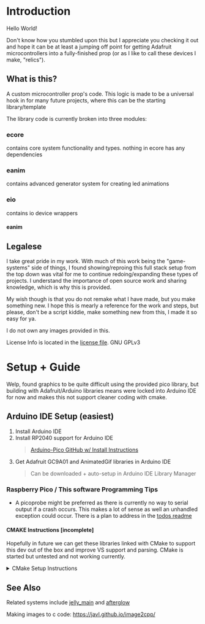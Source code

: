 
# Introduction

Hello World!

Don't know how you stumbled upon this but I appreciate you checking it out and hope it can be at least a jumping off point for getting Adafruit microcontrollers into a fully-finished prop (or as I like to call these devices I make, "relics").

## What is this?

A custom microcontroller prop's code. This logic is made to be a universal hook in for many future projects, where this can be the starting library/template


The library code is currently broken into three modules:

### ecore
contains core system functionality and types. nothing in ecore has any dependencies

### eanim
contains advanced generator system for creating led animations

### eio
contains io device wrappers


#### eanim


## Legalese
I take great pride in my work. With much of this work being the "game-systems" side of things, I found showing/reproing this full stack setup from the top down was vital for me to continue redoing/expanding these types of projects. I understand the importance of open source work and sharing knowledge, which is why this is provided.

My wish though is that you do not remake what I have made, but you make something new. I hope this is mearly a reference for the work and steps, but please, don't be a script kiddie, make something new from this, I made it so easy for ya.

I do not own any images provided in this.

License Info is located in the [license file](license.md). GNU GPLv3

# Setup + Guide

Welp, found graphics to be quite difficult using the provided pico library, but building with Adafruit/Arduino libraries means were locked into Arduino IDE for now and makes this not support cleaner coding with cmake.

## Arduino IDE Setup (easiest)

1. Install Arduino IDE
2. Install RP2040 support for Arduino IDE
   >  [Arduino-Pico GitHub w/ Install Instructions](https://github.com/earlephilhower/arduino-pico) 
3. Get Adafruit GC9A01 and AnimatedGif libraries in Arduino IDE
   > Can be downloaded + auto-setup in Arduino IDE Library Manager


### Raspberry Pico / This software Programming Tips
   - A picoprobe might be preferred as there is currently no way to serial output if a crash occurs. This makes a lot of sense as well an unhandled exception could occur. There is a plan to address in the [todos readme]()


#### CMAKE Instructions [incomplete]
Hopefully in future we can get these libraries linked with CMake to support this dev out of the box and improve VS support and parsing. CMake is started but untested and not working currently.
<details>

<summary>CMake Setup Instructions</summary>
~~1. Install CMake
https://cmake.org/download/~~

~~2. Install Pico SDK using Installer
    - make sure to set up enviorment vars here
https://github.com/raspberrypi/pico-setup-windows~~

~~3. Install Arduino IDE
https://www.arduino.cc/en/software~~

~~4. Install RP2040 Support with Arduino IDE
https://github.com/earlephilhower/arduino-pico~~

~~5. Install Arduino CMake
https://github.com/queezythegreat/arduino-cmake/tree/master~~
</details>


## See Also
Related systems include [jelly_main](https://github.com/Jacob-Rose/pico-jelly) and [afterglow](https://github.com/Jacob-Rose/afterglow)

Making images to c code: https://javl.github.io/image2cpp/